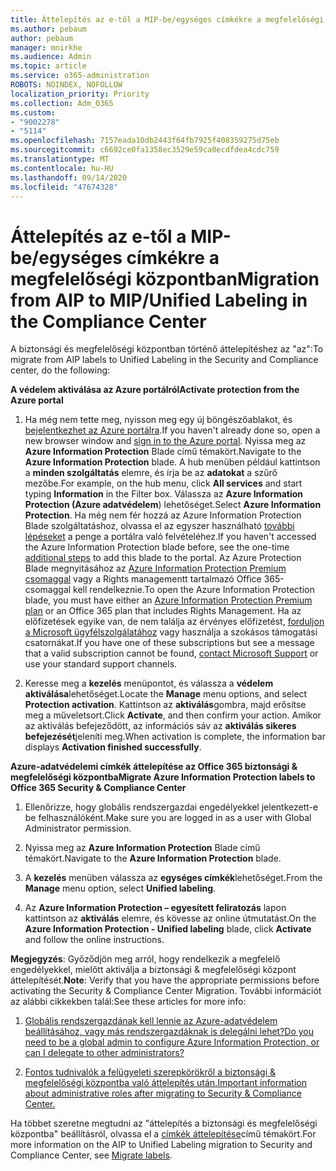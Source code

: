 ```yaml
---
title: Áttelepítés az e-től a MIP-be/egységes címkékre a megfelelőségi központban
ms.author: pebaum
author: pebaum
manager: mnirkhe
ms.audience: Admin
ms.topic: article
ms.service: o365-administration
ROBOTS: NOINDEX, NOFOLLOW
localization_priority: Priority
ms.collection: Adm_O365
ms.custom:
- "9002278"
- "5114"
ms.openlocfilehash: 7157eada10db2443f64fb7925f408359275d75eb
ms.sourcegitcommit: c6692ce0fa1358ec3529e59ca0ecdfdea4cdc759
ms.translationtype: MT
ms.contentlocale: hu-HU
ms.lasthandoff: 09/14/2020
ms.locfileid: "47674328"
---
```

# <a name="migration-from-aip-to-mipunified-labeling-in-the-compliance-center"></a><span data-ttu-id="32741-102">Áttelepítés az e-től a MIP-be/egységes címkékre a megfelelőségi központban</span><span class="sxs-lookup"><span data-stu-id="32741-102">Migration from AIP to MIP/Unified Labeling in the Compliance Center</span></span>

<span data-ttu-id="32741-103">A biztonsági és megfelelőségi központban történő áttelepítéshez az "az":</span><span class="sxs-lookup"><span data-stu-id="32741-103">To migrate from AIP labels to Unified Labeling in the Security and Compliance center, do the following:</span></span>

<span data-ttu-id="32741-104">**A védelem aktiválása az Azure portálról**</span><span class="sxs-lookup"><span data-stu-id="32741-104">**Activate protection from the Azure portal**</span></span>

1. <span data-ttu-id="32741-105">Ha még nem tette meg, nyisson meg egy új böngészőablakot, és [bejelentkezhet az Azure portálra](https://docs.microsoft.com/azure/information-protection/deploy-use/configure-policy#signing-in-to-the-azure-portal).</span><span class="sxs-lookup"><span data-stu-id="32741-105">If you haven't already done so, open a new browser window and [sign in to the Azure portal](https://docs.microsoft.com/azure/information-protection/deploy-use/configure-policy#signing-in-to-the-azure-portal).</span></span> <span data-ttu-id="32741-106">Nyissa meg az **Azure Information Protection** Blade című témakört.</span><span class="sxs-lookup"><span data-stu-id="32741-106">Navigate to the **Azure Information Protection** blade.</span></span> <span data-ttu-id="32741-107">A hub menüben például kattintson a **minden szolgáltatás** elemre, és írja be az **adatokat** a szűrő mezőbe.</span><span class="sxs-lookup"><span data-stu-id="32741-107">For example, on the hub menu, click **All services** and start typing **Information** in the Filter box.</span></span> <span data-ttu-id="32741-108">Válassza az **Azure Information Protection (Azure adatvédelem**) lehetőséget.</span><span class="sxs-lookup"><span data-stu-id="32741-108">Select **Azure Information Protection**.</span></span> <span data-ttu-id="32741-109">Ha még nem fér hozzá az Azure Information Protection Blade szolgáltatáshoz, olvassa el az egyszer használható [további lépéseket](https://docs.microsoft.com/azure/information-protection/deploy-use/configure-policy#to-access-the-azure-information-protection-blade-for-the-first-time) a penge a portálra való felvételéhez.</span><span class="sxs-lookup"><span data-stu-id="32741-109">If you haven't accessed the Azure Information Protection blade before, see the one-time [additional steps](https://docs.microsoft.com/azure/information-protection/deploy-use/configure-policy#to-access-the-azure-information-protection-blade-for-the-first-time) to add this blade to the portal.</span></span> <span data-ttu-id="32741-110">Az Azure Protection Blade megnyitásához az [Azure Information Protection Premium csomaggal](https://www.microsoft.com/cloud-platform/azure-information-protection-pricing) vagy a Rights managementt tartalmazó Office 365-csomaggal kell rendelkeznie.</span><span class="sxs-lookup"><span data-stu-id="32741-110">To open the Azure Information Protection blade, you must have either an [Azure Information Protection Premium plan](https://www.microsoft.com/cloud-platform/azure-information-protection-pricing) or an Office 365 plan that includes Rights Management.</span></span> <span data-ttu-id="32741-111">Ha az előfizetések egyike van, de nem találja az érvényes előfizetést, [forduljon a Microsoft ügyfélszolgálatához](https://docs.microsoft.com/azure/information-protection/get-started/information-support#to-contact-microsoft-support) vagy használja a szokásos támogatási csatornákat.</span><span class="sxs-lookup"><span data-stu-id="32741-111">If you have one of these subscriptions but see a message that a valid subscription cannot be found, [contact Microsoft Support](https://docs.microsoft.com/azure/information-protection/get-started/information-support#to-contact-microsoft-support) or use your standard support channels.</span></span>

2. <span data-ttu-id="32741-112">Keresse meg a **kezelés** menüpontot, és válassza a **védelem aktiválása**lehetőséget.</span><span class="sxs-lookup"><span data-stu-id="32741-112">Locate the **Manage** menu options, and select **Protection activation**.</span></span> <span data-ttu-id="32741-113">Kattintson az **aktiválás**gombra, majd erősítse meg a műveletsort.</span><span class="sxs-lookup"><span data-stu-id="32741-113">Click **Activate**, and then confirm your action.</span></span> <span data-ttu-id="32741-114">Amikor az aktiválás befejeződött, az információs sáv az **aktiválás sikeres befejezését**jeleníti meg.</span><span class="sxs-lookup"><span data-stu-id="32741-114">When activation is complete, the information bar displays **Activation finished successfully**.</span></span>

<span data-ttu-id="32741-115">**Azure-adatvédelemi címkék áttelepítése az Office 365 biztonsági & megfelelőségi központba**</span><span class="sxs-lookup"><span data-stu-id="32741-115">**Migrate Azure Information Protection labels to Office 365 Security & Compliance Center**</span></span>

1. <span data-ttu-id="32741-116">Ellenőrizze, hogy globális rendszergazdai engedélyekkel jelentkezett-e be felhasználóként.</span><span class="sxs-lookup"><span data-stu-id="32741-116">Make sure you are logged in as a user with Global Administrator permission.</span></span>

2. <span data-ttu-id="32741-117">Nyissa meg az **Azure Information Protection** Blade című témakört.</span><span class="sxs-lookup"><span data-stu-id="32741-117">Navigate to the **Azure Information Protection** blade.</span></span>

3. <span data-ttu-id="32741-118">A **kezelés** menüben válassza az **egységes címkék**lehetőséget.</span><span class="sxs-lookup"><span data-stu-id="32741-118">From the **Manage** menu option, select **Unified labeling**.</span></span>

4. <span data-ttu-id="32741-119">Az **Azure Information Protection – egyesített feliratozás** lapon kattintson az **aktiválás** elemre, és kövesse az online útmutatást.</span><span class="sxs-lookup"><span data-stu-id="32741-119">On the **Azure Information Protection - Unified labeling** blade, click **Activate** and follow the online instructions.</span></span>

<span data-ttu-id="32741-120">**Megjegyzés**: Győződjön meg arról, hogy rendelkezik a megfelelő engedélyekkel, mielőtt aktiválja a biztonsági & megfelelőségi központ áttelepítését.</span><span class="sxs-lookup"><span data-stu-id="32741-120">**Note**: Verify that you have the appropriate permissions before activating the Security & Compliance Center Migration.</span></span> <span data-ttu-id="32741-121">További információt az alábbi cikkekben talál:</span><span class="sxs-lookup"><span data-stu-id="32741-121">See these articles for more info:</span></span>

1. [<span data-ttu-id="32741-122">Globális rendszergazdának kell lennie az Azure-adatvédelem beállításához, vagy más rendszergazdáknak is delegálni lehet?</span><span class="sxs-lookup"><span data-stu-id="32741-122">Do you need to be a global admin to configure Azure Information Protection, or can I delegate to other administrators?</span></span>](https://docs.microsoft.com/azure/information-protection/faqs#do-you-need-to-be-a-global-admin-to-configure-azure-information-protection-or-can-i-delegate-to-other-administrators)

2. [<span data-ttu-id="32741-123">Fontos tudnivalók a felügyeleti szerepkörökről a biztonsági & megfelelőségi központba való áttelepítés után.</span><span class="sxs-lookup"><span data-stu-id="32741-123">Important information about administrative roles after migrating to Security & Compliance Center.</span></span>](https://docs.microsoft.com/azure/information-protection/configure-policy-migrate-labels#important-information-about-administrative-roles)

<span data-ttu-id="32741-124">Ha többet szeretne megtudni az "áttelepítés a biztonsági és megfelelőségi központba" beállításról, olvassa el a [címkék áttelepítése](https://docs.microsoft.com/azure/information-protection/configure-policy-migrate-labels)című témakört.</span><span class="sxs-lookup"><span data-stu-id="32741-124">For more information on the AIP to Unified Labeling migration to Security and Compliance Center, see [Migrate labels](https://docs.microsoft.com/azure/information-protection/configure-policy-migrate-labels).</span></span>
